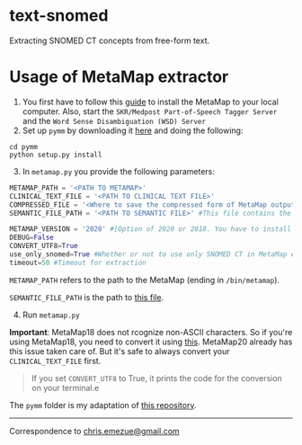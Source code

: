 # text-snomed
Extracting SNOMED CT concepts from free-form text.

# Usage of MetaMap extractor
1. You first have to follow this [guide](https://metamap.nlm.nih.gov/Installation.shtml) to install the MetaMap to your local computer. Also, start the `SKR/Medpost Part-of-Speech Tagger Server` and the `Word Sense Disambiguation (WSD) Server`
2. Set up `pymm` by downloading it [here](https://drive.google.com/drive/folders/1sd9vmx49SxYncOoC2AXLPudO3lo5p5VH?usp=sharing) and doing the following:
  ```
  cd pymm
  python setup.py install
  ```

3. In `metamap.py` you provide the following parameters:

```python
METAMAP_PATH = '<PATH TO METAMAP>'
CLINICAL_TEXT_FILE = '<PATH TO CLINICAL TEXT FILE>'
COMPRESSED_FILE = '<Where to save the compressed form of MetaMap output>'
SEMANTIC_FILE_PATH = '<PATH TO SEMANTIC FILE>' #This file contains the full meanings of the semantic abbreviations given in the MetaMap output. 

METAMAP_VERSION = '2020' #[Option of 2020 or 2018. You have to install the correct MetaMap for the version you choose]
DEBUG=False
CONVERT_UTF8=True
use_only_snomed=True #Whether or not to use only SNOMED CT in MetaMap extraction
timeout=50 #Timeout for extraction
```
`METAMAP_PATH` refers to the path to the MetaMap (ending in `/bin/metamap`).  

`SEMANTIC_FILE_PATH` is the path to [this file](https://metamap.nlm.nih.gov/Docs/SemanticTypes_2018AB.txt).

4. Run `metamap.py`


**Important**: MetaMap18 does not rcognize non-ASCII characters. So if you're using MetaMap18, you need to convert it using [this](https://metamap.nlm.nih.gov/ReplaceUTF8.shtml). MetaMap20 already has this issue taken care of. But it's safe to always convert your `CLINICAL_TEXT_FILE` first. 
> If you set `CONVERT_UTF8` to True, it prints the code for the conversion on your terminal.e 

The `pymm` folder is my adaptation of [this repository](https://github.com/smujjiga/pymm).


- - - -
Correspondence to chris.emezue@gmail.com

